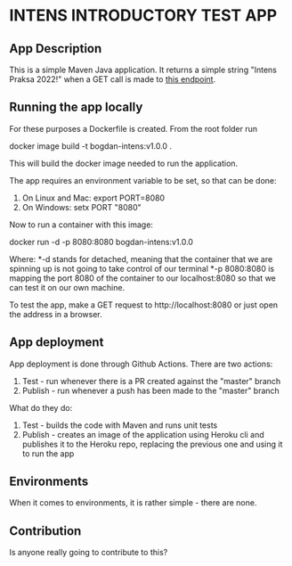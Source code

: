 # INTENS INTRODUCTORY TEST APP

## App Description

This is a simple Maven Java application. It returns a simple string "Intens Praksa 2022!" when a GET call is made to [this endpoint](https://bogdan-intens.herokuapp.com/).

## Running the app locally

For these purposes a Dockerfile is created. From the root folder run

docker image build -t bogdan-intens:v1.0.0 .

This will build the docker image needed to run the application. 

The app requires an environment variable to be set, so that can be done:
1. On Linux and Mac: export PORT=8080
2. On Windows: setx PORT "8080"

Now to run a container with this image:

docker run -d -p 8080:8080 bogdan-intens:v1.0.0

Where:
    *-d stands for detached, meaning that the container that we are spinning up is not going to take control of our terminal 
    *-p 8080:8080 is mapping the port 8080 of the container to our localhost:8080 so that we can test it on our own machine. 

To test the app, make a GET request to http://localhost:8080 or just open the address in a browser.

## App deployment

App deployment is done through Github Actions. There are two actions:
1. Test - run whenever there is a PR created against the "master" branch
2. Publish - run whenever a push has been made to the "master" branch

What do they do:
1. Test - builds the code with Maven and runs unit tests
2. Publish - creates an image of the application using Heroku cli and publishes it to the Heroku repo, replacing the previous one and using it to run the app

## Environments

When it comes to environments, it is rather simple - there are none.

## Contribution

Is anyone really going to contribute to this?

